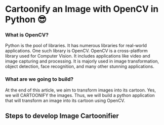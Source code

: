 # Cartoonify an Image with OpenCV in Python 😎
### What is OpenCV?
Python is the pool of libraries. It has numerous libraries for real-world applications. One such library is OpenCV. OpenCV is a cross-platform library used for Computer Vision. It includes applications like video and image capturing and processing. It is majorly used in image transformation, object detection, face recognition, and many other stunning applications.

### What are we going to build?
At the end of this article, we aim to transform images into its cartoon. Yes, we will CARTOONIFY the images. Thus, we will build a python application that will transform an image into its cartoon using OpenCV.

## Steps to develop Image Cartoonifier
